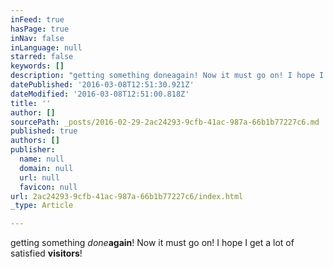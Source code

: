 ```yaml
---
inFeed: true
hasPage: true
inNav: false
inLanguage: null
starred: false
keywords: []
description: "getting something doneagain! Now it must go on! I hope I get a lot of satisfied visitors!\_"
datePublished: '2016-03-08T12:51:30.921Z'
dateModified: '2016-03-08T12:51:00.818Z'
title: ''
author: []
sourcePath: _posts/2016-02-29-2ac24293-9cfb-41ac-987a-66b1b77227c6.md
published: true
authors: []
publisher:
  name: null
  domain: null
  url: null
  favicon: null
url: 2ac24293-9cfb-41ac-987a-66b1b77227c6/index.html
_type: Article

---
```

getting something _done_**again**! Now it must go on! I hope I get a lot of satisfied **visitors**!